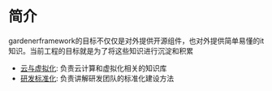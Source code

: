 # 简介

gardenerframework的目标不仅仅是对外提供开源组件，也对外提供简单易懂的it知识。当前工程的目标就是为了将这些知识进行沉淀和积累

* [云与虚拟化](%E4%BA%91%E4%B8%8E%E8%99%9A%E6%8B%9F%E5%8C%96): 负责云计算和虚拟化相关的知识库
* [研发标准化](%E7%A0%94%E5%8F%91%E6%A0%87%E5%87%86%E5%8C%96): 负责讲解研发团队的标准化建设方法

